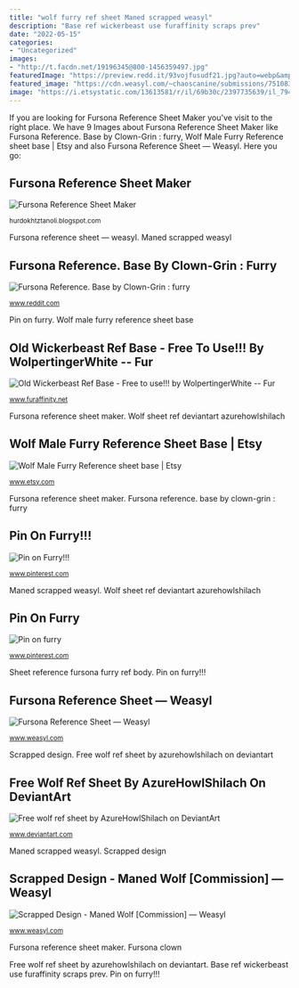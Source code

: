 ```yaml
---
title: "wolf furry ref sheet Maned scrapped weasyl"
description: "Base ref wickerbeast use furaffinity scraps prev"
date: "2022-05-15"
categories:
- "Uncategorized"
images:
- "http://t.facdn.net/19196345@800-1456359497.jpg"
featuredImage: "https://preview.redd.it/93vojfusudf21.jpg?auto=webp&amp;s=c25759329a28b0236ca9ddc676e551a0a5d8eda0"
featured_image: "https://cdn.weasyl.com/~chaoscanine/submissions/751083/636e882cddb9ff9fb8aa9c64f5aa4be531e6089804c22d157a74e953b0eeb7db/chaoscanine-scrapped-design-maned-wolf-commission.png?download"
image: "https://i.etsystatic.com/13613581/r/il/69b30c/2397735639/il_794xN.2397735639_hcwb.jpg"
---
```


If you are looking for Fursona Reference Sheet Maker you've visit to the right place. We have 9 Images about Fursona Reference Sheet Maker like Fursona Reference. Base by Clown-Grin : furry, Wolf Male Furry Reference sheet base | Etsy and also Fursona Reference Sheet — Weasyl. Here you go:

## Fursona Reference Sheet Maker

![Fursona Reference Sheet Maker](https://lh3.googleusercontent.com/proxy/3eI-1wLQvJf6TbeSYyEY0o3sqoUBjNMP7DCy1wbonhrGd-uBUSHVCz6MI1xI74zMw3Gipbzf1CsziVIjhHVUivnTAeJWLTzMaRD56109J0yj3YO0ArwvisMe1uixnZk6Ec4oSxuWV_rodEEE4gh9cUEk_PCdRrQMyGbMb2pE_oA=w1200-h630-p-k-no-nu "Maned scrapped weasyl")

<small>hurdokhtztanoli.blogspot.com</small>

Fursona reference sheet — weasyl. Maned scrapped weasyl

## Fursona Reference. Base By Clown-Grin : Furry

![Fursona Reference. Base by Clown-Grin : furry](https://preview.redd.it/93vojfusudf21.jpg?auto=webp&amp;s=c25759329a28b0236ca9ddc676e551a0a5d8eda0 "Pin on furry")

<small>www.reddit.com</small>

Pin on furry. Wolf male furry reference sheet base

## Old Wickerbeast Ref Base - Free To Use!!! By WolpertingerWhite -- Fur

![Old Wickerbeast Ref Base - Free to use!!! by WolpertingerWhite -- Fur](http://t.facdn.net/19196345@800-1456359497.jpg "Free wolf ref sheet by azurehowlshilach on deviantart")

<small>www.furaffinity.net</small>

Fursona reference sheet maker. Wolf sheet ref deviantart azurehowlshilach

## Wolf Male Furry Reference Sheet Base | Etsy

![Wolf Male Furry Reference sheet base | Etsy](https://i.etsystatic.com/13613581/r/il/69b30c/2397735639/il_794xN.2397735639_hcwb.jpg "Fursona sheet reference weasyl profile")

<small>www.etsy.com</small>

Fursona reference sheet maker. Fursona reference. base by clown-grin : furry

## Pin On Furry!!!

![Pin on Furry!!!](https://i.pinimg.com/736x/cc/a7/33/cca733cd3510c78f95a1a3ff2574b1b1--arte-furry-furry-art.jpg "Base ref wickerbeast use furaffinity scraps prev")

<small>www.pinterest.com</small>

Maned scrapped weasyl. Wolf sheet ref deviantart azurehowlshilach

## Pin On Furry

![Pin on furry](https://i.pinimg.com/736x/4e/ee/c9/4eeec9b73fc99aa173642e13e5dfe4fc.jpg "Sheet reference fursona furry ref body")

<small>www.pinterest.com</small>

Sheet reference fursona furry ref body. Pin on furry!!!

## Fursona Reference Sheet — Weasyl

![Fursona Reference Sheet — Weasyl](https://cdn.weasyl.com/~griwi/submissions/745066/2db549d8fb1b6ca9a6f7a77f23feee246430287abace2391c9f6ae774dbf8036/griwi-fursona-reference-sheet.png "Pin on furry!!!")

<small>www.weasyl.com</small>

Scrapped design. Free wolf ref sheet by azurehowlshilach on deviantart

## Free Wolf Ref Sheet By AzureHowlShilach On DeviantArt

![Free wolf ref sheet by AzureHowlShilach on DeviantArt](https://images-wixmp-ed30a86b8c4ca887773594c2.wixmp.com/i/b80621f6-2e64-4e78-bb9c-e11eeb45cfba/dclhn8d-ccc5f137-c6f9-496d-8fab-c04593fd9d3a.png/v1/fill/w_695,h_1150,q_70,strp/free_wolf_ref_sheet_by_azurehowlshilach_dclhn8d-pre.jpg "Fursona reference. base by clown-grin : furry")

<small>www.deviantart.com</small>

Maned scrapped weasyl. Scrapped design

## Scrapped Design - Maned Wolf [Commission] — Weasyl

![Scrapped Design - Maned Wolf [Commission] — Weasyl](https://cdn.weasyl.com/~chaoscanine/submissions/751083/636e882cddb9ff9fb8aa9c64f5aa4be531e6089804c22d157a74e953b0eeb7db/chaoscanine-scrapped-design-maned-wolf-commission.png?download "Fursona reference sheet maker")

<small>www.weasyl.com</small>

Fursona reference sheet maker. Fursona clown

Free wolf ref sheet by azurehowlshilach on deviantart. Base ref wickerbeast use furaffinity scraps prev. Pin on furry!!!
